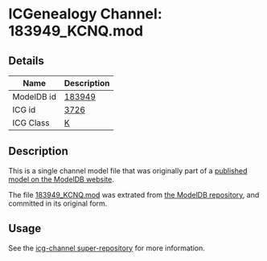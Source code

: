 # ICGenealogy Channel: 183949\_KCNQ.mod

## Details

Name | Description
---- | -----------
ModelDB id | [183949](http://senselab.med.yale.edu/ModelDB/ShowModel.cshtml?model=183949)
ICG id | [3726](http://icg.neurotheory.ox.ac.uk/channels/1/3726)
ICG Class | [K](http://icg.neurotheory.ox.ac.uk/channels/1)

## Description

This is a single channel model file that was originally part of a [published model on the ModelDB website](http://senselab.med.yale.edu/mModelDB/ShowModel.cshtml?model=183949).

The file [183949\_KCNQ.mod](183949_KCNQ.mod) was extrated from [the ModelDB repository](http://senselab.med.yale.edu/ModelDB/ShowModel.cshtml?model=183949), and committed in its original form.

## Usage

See the [icg-channel super-repository](https://github.com/icgenealogy/icg-channels) for more information.